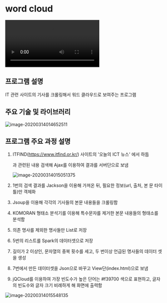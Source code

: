 # word cloud

<video src="https://github.com/kim-dabin/word_cloud/blob/master/WebContent/img/wordcloud_demo.mp4"></video>



## 프로그램 설명

IT 관련 사이트의 기사를 크롤링해서 워드 클라우드로 보여주는 프로그램



## 주요 기술 및 라이브러리

![image-20200314014652511](https://tva1.sinaimg.cn/large/00831rSTgy1gcss5zk0h9j31an0u0wig.jpg)



## 프로그램 주요 과정 설명

1. ITFIND(https://www.itfind.or.kr/) 사이트의 '오늘의 ICT 뉴스' 에서 하둡

   과 관련된 내용 검색해 Ajax를 이용하여 결과를 서버단으로 보냄

   ![image-20200314015051375](https://tva1.sinaimg.cn/large/00831rSTgy1gcssa2dwpuj31620owwlv.jpg)

2. 1번의 검색 결과를 Jackson을 이용해 가져온 뒤, 필요한 정보(url, 출처, 본 문 타이 틀)만 객체화

3. Jsoup을 이용해 각각의 기사들의 본문 내용들을 크롤링함

4. KOMORAN 형태소 분석기를 이용해 특수문자를 제거한 본문 내용들의 형태소를 분석함

5. 의존 명사를 제외한 명사들만 List로 저장

6. 5번의 리스트를 Spark의 데이터셋으로 저장

7. 길이가 2 이상인, 문자열의 중복 횟수를 세고, 두 번이상 언급된 명사들의 데이터 셋을 생성

8. 7번에서 만든 데이터셋을 Json으로 바꾸고 View단(index.html)으로 보냄

9. jQCloud를 이용하여 가장 빈도수가 높은 단어는 #f39700 색으로 표현하고, 글자의 빈도수와 글자 크기 비례하게 해 화면에 출력함

![image-20200314015548135](https://tva1.sinaimg.cn/large/00831rSTgy1gcssf81llvj31a00sg130.jpg)
